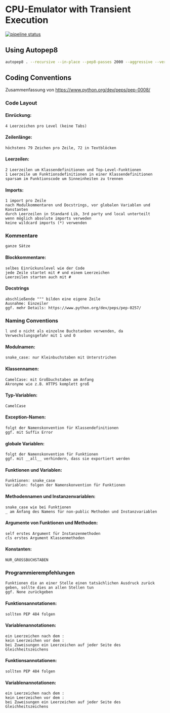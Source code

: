 # CPU-Emulator with Transient Execution

[![pipeline status](https://git.cs.uni-bonn.de/boes/lab_transient_ws_2122/badges/main/pipeline.svg)](https://git.cs.uni-bonn.de/boes/lab_transient_ws_2122/-/commits/main)

## Using Autopep8

```bash
autopep8 . --recursive --in-place --pep8-passes 2000 --aggressive --verbose
```

## Coding Conventions 

Zusammenfassung von https://www.python.org/dev/peps/pep-0008/

### Code Layout

#### Einrückung: 
    4 Leerzeichen pro Level (keine Tabs)

#### Zeilenlänge:
    höchstens 79 Zeichen pro Zeile, 72 in Textblöcken

#### Leerzeilen:	
    2 Leerzeilen um Klassendefinitionen und Top-Level-Funktionen
    1 Leerzeile um Funktionsdefinitionen in einer Klassendefinitionen
    sparsam im Funktionscode um Sinneinheiten zu trennen
    
#### Imports:
    1 import pro Zeile
    nach Modulkommentaren und Docstrings, vor globalen Variablen und Konstanten
    durch Leerzeilen in Standard Lib, 3rd party und local unterteilt
    wenn möglich absolute imports verweden
    keine wildcard imports (*) verwenden
		
### Kommentare

    ganze Sätze

#### Blockkommentare:
    selbes Einrückunslevel wie der Code
    jede Zeile startet mit # und einem Leerzeichen
    Leerzeilen starten auch mit #
    
#### Docstrings
    abschließende """ bilden eine eigene Zeile
    Ausnahme: Einzeiler
    ggf. mehr Details: https://www.python.org/dev/peps/pep-0257/
        
        
### Naming Conventions

    l und o nicht als einzelne Buchstanben verwenden, da Verwechslungsgefahr mit 1 und 0

#### Modulnamen:
    snake_case: nur Kleinbuchstaben mit Unterstrichen
    
#### Klassennamen:
    CamelCase: mit Großbuchstaben am Anfang
    Akronyme wie z.B. HTTPS komplett groß
    
#### Typ-Variablen: 
    CamelCase
    
#### Exception-Namen:
    folgt der Namenskonvention für Klassendefinitionen
    ggf. mit Suffix Error
    
#### globale Variablen:
    folgt der Namenskonvention für Funktionen
    ggf. mit __all__ verhindern, dass sie exportiert werden
    
#### Funktionen und Variablen:
    Funktionen: snake_case
    Variablen: folgen der Namenskonvention für Funktionen
    
#### Methodennamen und Instanzenvariablen:
    snake_case wie bei Funktionen
    _ am Anfang des Namens für non-public Methoden und Instanzvariablen
    
#### Argumente von Funktionen und Methoden:
    self erstes Argument für Instanzenmethoden
    cls erstes Argument Klassenmethoden	
    
#### Konstanten:
    NUR_GROSSBUCHSTABEN 
    
### Programmierempfehlungen
    
    Funktionen die an einer Stelle einen tatsächlichen Ausdruck zurück geben, sollte dies an allen Stellen tun
    ggf. None zurückgeben

#### Funktionsannotationen:
    sollten PEP 484 folgen
    
#### Variablenannotationen:
    ein Leerzeichen nach dem :
    kein Leerzeichen vor dem :
    bei Zuweisungen ein Leerzeichen auf jeder Seite des Gleichheitszeichens


#### Funktionsannotationen:
    sollten PEP 484 folgen
    
#### Variablenannotationen:
    ein Leerzeichen nach dem :
    kein Leerzeichen vor dem :
    bei Zuweisungen ein Leerzeichen auf jeder Seite des Gleichheitszeichens
